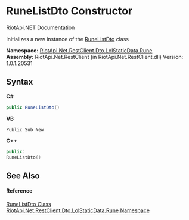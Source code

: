 # RuneListDto Constructor 
RiotApi.NET Documentation 

Initializes a new instance of the <a href="03f6153f-17f5-1cce-6fe8-3ba02f0c2e4a">RuneListDto</a> class

**Namespace:**&nbsp;<a href="fc3073bc-2f65-6a66-af8e-1d8001323b90">RiotApi.Net.RestClient.Dto.LolStaticData.Rune</a><br />**Assembly:**&nbsp;RiotApi.Net.RestClient (in RiotApi.Net.RestClient.dll) Version: 1.0.1.20531

## Syntax

**C#**<br />
``` C#
public RuneListDto()
```

**VB**<br />
``` VB
Public Sub New
```

**C++**<br />
``` C++
public:
RuneListDto()
```


## See Also


#### Reference
<a href="03f6153f-17f5-1cce-6fe8-3ba02f0c2e4a">RuneListDto Class</a><br /><a href="fc3073bc-2f65-6a66-af8e-1d8001323b90">RiotApi.Net.RestClient.Dto.LolStaticData.Rune Namespace</a><br />